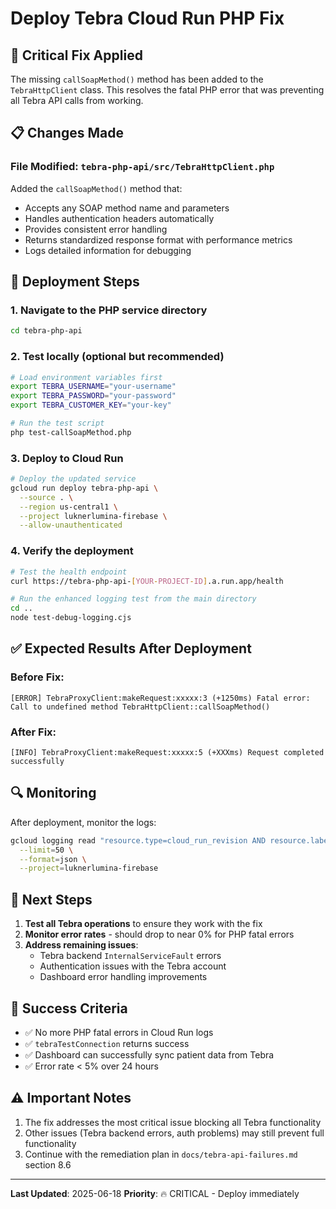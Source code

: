 # Deploy Tebra Cloud Run PHP Fix

## 🚨 Critical Fix Applied

The missing `callSoapMethod()` method has been added to the `TebraHttpClient` class. This resolves the fatal PHP error that was preventing all Tebra API calls from working.

## 📋 Changes Made

### File Modified: `tebra-php-api/src/TebraHttpClient.php`

Added the `callSoapMethod()` method that:
- Accepts any SOAP method name and parameters
- Handles authentication headers automatically
- Provides consistent error handling
- Returns standardized response format with performance metrics
- Logs detailed information for debugging

## 🚀 Deployment Steps

### 1. Navigate to the PHP service directory
```bash
cd tebra-php-api
```

### 2. Test locally (optional but recommended)
```bash
# Load environment variables first
export TEBRA_USERNAME="your-username"
export TEBRA_PASSWORD="your-password"
export TEBRA_CUSTOMER_KEY="your-key"

# Run the test script
php test-callSoapMethod.php
```

### 3. Deploy to Cloud Run
```bash
# Deploy the updated service
gcloud run deploy tebra-php-api \
  --source . \
  --region us-central1 \
  --project luknerlumina-firebase \
  --allow-unauthenticated
```

### 4. Verify the deployment
```bash
# Test the health endpoint
curl https://tebra-php-api-[YOUR-PROJECT-ID].a.run.app/health

# Run the enhanced logging test from the main directory
cd ..
node test-debug-logging.cjs
```

## ✅ Expected Results After Deployment

### Before Fix:
```
[ERROR] TebraProxyClient:makeRequest:xxxxx:3 (+1250ms) Fatal error: Call to undefined method TebraHttpClient::callSoapMethod()
```

### After Fix:
```
[INFO] TebraProxyClient:makeRequest:xxxxx:5 (+XXXms) Request completed successfully
```

## 🔍 Monitoring

After deployment, monitor the logs:
```bash
gcloud logging read "resource.type=cloud_run_revision AND resource.labels.service_name=tebra-php-api" \
  --limit=50 \
  --format=json \
  --project=luknerlumina-firebase
```

## 📝 Next Steps

1. **Test all Tebra operations** to ensure they work with the fix
2. **Monitor error rates** - should drop to near 0% for PHP fatal errors
3. **Address remaining issues**:
   - Tebra backend `InternalServiceFault` errors
   - Authentication issues with the Tebra account
   - Dashboard error handling improvements

## 🎯 Success Criteria

- ✅ No more PHP fatal errors in Cloud Run logs
- ✅ `tebraTestConnection` returns success
- ✅ Dashboard can successfully sync patient data from Tebra
- ✅ Error rate < 5% over 24 hours

## ⚠️ Important Notes

1. The fix addresses the most critical issue blocking all Tebra functionality
2. Other issues (Tebra backend errors, auth problems) may still prevent full functionality
3. Continue with the remediation plan in `docs/tebra-api-failures.md` section 8.6

---

**Last Updated**: 2025-06-18
**Priority**: 🔥 CRITICAL - Deploy immediately
